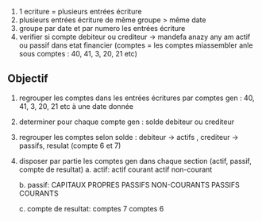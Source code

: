 1. 1 ecriture = plusieurs entrées écriture
2. plusieurs entrées écriture de même groupe > même date
3. groupe par date et par numero les entrées écriture
4. verifier si compte debiteur ou crediteur -> mandefa anazy any am actif ou passif dans etat financier (comptes = les comptes miassembler anle sous comptes : 40, 41, 3, 20, 21 etc)

## Objectif
1. regrouper les comptes dans les entrées écritures par comptes gen : 40, 41, 3, 20, 21 etc à une date donnée
2. determiner pour chaque compte gen : solde debiteur ou crediteur
3. regrouper les comptes selon solde : debiteur -> actifs , crediteur -> passifs, resulat (compte 6 et 7)
4. disposer par partie les comptes gen dans chaque section (actif, passif, compte de resultat)
    a. actif:
        actif courant 
        actif non-courant
    
    b. passif:
        CAPITAUX PROPRES
        PASSIFS NON-COURANTS
        PASSIFS COURANTS
    
    c. compte de resultat:
        comptes 7
        comptes 6
